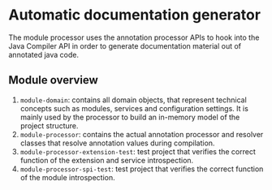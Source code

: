# Automatic documentation generator

The module processor uses the annotation processor APIs to hook into the Java Compiler API
in order to generate documentation material out of annotated java code.

## Module overview

1. `module-domain`: contains all domain objects, that represent technical concepts such as modules, services and
   configuration settings. It is mainly used by the processor to build an in-memory model of the project structure.
2. `module-processor`: contains the actual annotation processor and resolver classes that resolve annotation values
   during compilation.
3. `module-processor-extension-test`: test project that verifies the correct function of the extension and
   service introspection.
4. `module-processor-spi-test`: test project that verifies the correct function of the module introspection.